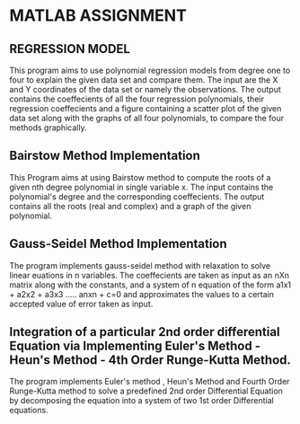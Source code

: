 # MATLAB ASSIGNMENT
## REGRESSION  MODEL

This program aims to use polynomial regression models from degree  one to four to explain the given data set and  compare them.
The input are the X and Y coordinates of the data set or namely the observations. 
The output contains the coeffecients of all the four regression polynomials, their regression coeffecients and a figure containing 
a scatter plot of the given data set along with the graphs of all four polynomials, to compare the four methods graphically.

## Bairstow Method Implementation

This Program aims at using Bairstow method to compute the roots of a given nth degree polynomial in single variable x.
The input contains the polynomial's degree and the corresponding coeffecients.
The output contains all the roots (real and complex) and a  graph of the given polynomial.

## Gauss-Seidel Method Implementation

The program implements gauss-seidel method with relaxation to solve linear euations in n variables. The coeffecients are taken as input as an nXn matrix along with the constants, and a system of n equation of the form a1x1 + a2x2 + a3x3 ..... anxn + c=0 and approximates the values to a certain accepted value of error taken as input. 

## Integration of a particular 2nd order differential Equation via Implementing Euler's Method - Heun's Method - 4th Order Runge-Kutta Method.

The program implements Euler's method , Heun's Method and Fourth Order Runge-Kutta method to solve a predefined 2nd order Differential Equation by decomposing the equation into a system of two 1st order Differential equations.
